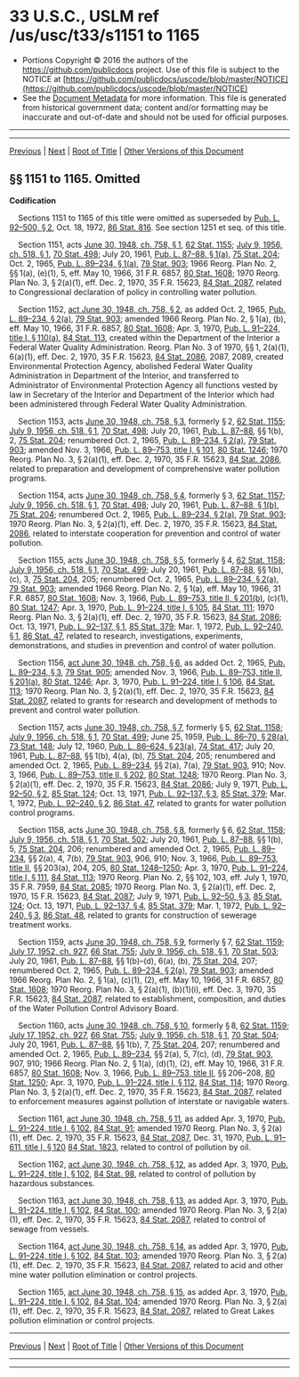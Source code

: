 ---
---

# 33 U.S.C., USLM ref /us/usc/t33/s1151 to 1165

* Portions Copyright © 2016 the authors of the https://github.com/publicdocs project.
  Use of this file is subject to the NOTICE at [https://github.com/publicdocs/uscode/blob/master/NOTICE](https://github.com/publicdocs/uscode/blob/master/NOTICE)
* See the [Document Metadata](././../../../..//README.md) for more information.
  This file is generated from historical government data; content and/or formatting may be inaccurate and out-of-date and should not be used for official purposes.

----------
----------

[Previous](./../../../..//us/usc/t33/ch23/m__us_usc_t33_ch23.md) | [Next](./../../../..//us/usc/t33/ch23/m__us_usc_t33_s1165a.md) | [Root of Title](./../../../../) | [Other Versions of this Document](https://publicdocs.github.io/go/links?ns=uslm&ref=%2Fus%2Fusc%2Ft33%2Fs1151+to+1165)

## §§ 1151 to 1165. Omitted

 __Codification__ 

    Sections 1151 to 1165 of this title were omitted as superseded by [Pub. L. 92–500, § 2][/us/pl/92/500/s2], Oct. 18, 1972, [86 Stat. 816][/us/stat/86/816]. See section 1251 et seq. of this title.

    Section 1151, acts [June 30, 1948, ch. 758, § 1][/us/act/1948-06-30/ch758/s1], [62 Stat. 1155][/us/stat/62/1155]; [July 9, 1956, ch. 518, § 1][/us/act/1956-07-09/ch518/s1], [70 Stat. 498][/us/stat/70/498]; July 20, 1961, [Pub. L. 87–88, § 1(a)][/us/pl/87/88/s1/a], [75 Stat. 204][/us/stat/75/204]; Oct. 2, 1965, [Pub. L. 89–234, § 1(a)][/us/pl/89/234/s1/a], [79 Stat. 903][/us/stat/79/903]; 1966 Reorg. Plan No. 2, §§ 1(a), (e)(1), 5, eff. May 10, 1966, 31 F.R. 6857, [80 Stat. 1608][/us/stat/80/1608]; 1970 Reorg. Plan No. 3, § 2(a)(1), eff. Dec. 2, 1970, 35 F.R. 15623, [84 Stat. 2087][/us/stat/84/2087], related to Congressional declaration of policy in controlling water pollution.

    Section 1152, [act June 30, 1948, ch. 758, § 2][/us/act/1948-06-30/ch758/s2], as added Oct. 2, 1965, [Pub. L. 89–234, § 2(a)][/us/pl/89/234/s2/a], [79 Stat. 903][/us/stat/79/903]; amended 1966 Reorg. Plan No. 2, § 1(a), (b), eff. May 10, 1966, 31 F.R. 6857, [80 Stat. 1608][/us/stat/80/1608]; Apr. 3, 1970, [Pub. L. 91–224, title I, § 110(a)][/us/pl/91/224/s110/a], [84 Stat. 113][/us/stat/84/113], created within the Department of the Interior a Federal Water Quality Administration. Reorg. Plan No. 3 of 1970, §§ 1, 2(a)(1), 6(a)(1), eff. Dec. 2, 1970, 35 F.R. 15623, [84 Stat. 2086][/us/stat/84/2086], 2087, 2089, created Environmental Protection Agency, abolished Federal Water Quality Administration in Department of the Interior, and transferred to Administrator of Environmental Protection Agency all functions vested by law in Secretary of the Interior and Department of the Interior which had been administered through Federal Water Quality Administration.

    Section 1153, acts [June 30, 1948, ch. 758, § 3][/us/act/1948-06-30/ch758/s3], formerly § 2, [62 Stat. 1155][/us/stat/62/1155]; [July 9, 1956, ch. 518, § 1][/us/act/1956-07-09/ch518/s1], [70 Stat. 498][/us/stat/70/498]; July 20, 1961, [Pub. L. 87–88][/us/pl/87/88], §§ 1(b), 2, [75 Stat. 204][/us/stat/75/204]; renumbered Oct. 2, 1965, [Pub. L. 89–234, § 2(a)][/us/pl/89/234/s2/a], [79 Stat. 903][/us/stat/79/903]; amended Nov. 3, 1966, [Pub. L. 89–753, title I, § 101][/us/pl/89/753/s101], [80 Stat. 1246][/us/stat/80/1246]; 1970 Reorg. Plan No. 3, § 2(a)(1), eff. Dec. 2, 1970, 35 F.R. 15623, [84 Stat. 2086][/us/stat/84/2086], related to preparation and development of comprehensive water pollution programs.

    Section 1154, acts [June 30, 1948, ch. 758, § 4][/us/act/1948-06-30/ch758/s4], formerly § 3, [62 Stat. 1157][/us/stat/62/1157]; [July 9, 1956, ch. 518, § 1][/us/act/1956-07-09/ch518/s1], [70 Stat. 498][/us/stat/70/498]; July 20, 1961, [Pub. L. 87–88, § 1(b)][/us/pl/87/88/s1/b], [75 Stat. 204][/us/stat/75/204]; renumbered Oct. 2, 1965, [Pub. L. 89–234, § 2(a)][/us/pl/89/234/s2/a], [79 Stat. 903][/us/stat/79/903]; 1970 Reorg. Plan No. 3, § 2(a)(1), eff. Dec. 2, 1970, 35 F.R. 15623, [84 Stat. 2086][/us/stat/84/2086], related to interstate cooperation for prevention and control of water pollution.

    Section 1155, acts [June 30, 1948, ch. 758, § 5][/us/act/1948-06-30/ch758/s5], formerly § 4, [62 Stat. 1158][/us/stat/62/1158]; [July 9, 1956, ch. 518, § 1][/us/act/1956-07-09/ch518/s1], [70 Stat. 499][/us/stat/70/499]; July 20, 1961, [Pub. L. 87–88][/us/pl/87/88], §§ 1(b), (c), 3, [75 Stat. 204][/us/stat/75/204], 205; renumbered Oct. 2, 1965, [Pub. L. 89–234, § 2(a)][/us/pl/89/234/s2/a], [79 Stat. 903][/us/stat/79/903]; amended 1966 Reorg. Plan No. 2, § 1(a), eff. May 10, 1966, 31 F.R. 6857, [80 Stat. 1608][/us/stat/80/1608]; Nov. 3, 1966, [Pub. L. 89–753, title II, § 201(b)][/us/pl/89/753/s201/b], (c)(1), [80 Stat. 1247][/us/stat/80/1247]; Apr. 3, 1970, [Pub. L. 91–224, title I, § 105][/us/pl/91/224/s105], [84 Stat. 111][/us/stat/84/111]; 1970 Reorg. Plan No. 3, § 2(a)(1), eff. Dec. 2, 1970, 35 F.R. 15623, [84 Stat. 2086][/us/stat/84/2086]; Oct. 13, 1971, [Pub. L. 92–137, § 1][/us/pl/92/137/s1], [85 Stat. 379][/us/stat/85/379]; Mar. 1, 1972, [Pub. L. 92–240, § 1][/us/pl/92/240/s1], [86 Stat. 47][/us/stat/86/47], related to research, investigations, experiments, demonstrations, and studies in prevention and control of water pollution.

    Section 1156, [act June 30, 1948, ch. 758, § 6][/us/act/1948-06-30/ch758/s6], as added Oct. 2, 1965, [Pub. L. 89–234, § 3][/us/pl/89/234/s3], [79 Stat. 905][/us/stat/79/905]; amended Nov. 3, 1966, [Pub. L. 89–753, title II, § 201(a)][/us/pl/89/753/s201/a], [80 Stat. 1246][/us/stat/80/1246]; Apr. 3, 1970, [Pub. L. 91–224, title I, § 106][/us/pl/91/224/s106], [84 Stat. 113][/us/stat/84/113]; 1970 Reorg. Plan No. 3, § 2(a)(1), eff. Dec. 2, 1970, 35 F.R. 15623, [84 Stat. 2087][/us/stat/84/2087], related to grants for research and development of methods to prevent and control water pollution.

    Section 1157, acts [June 30, 1948, ch. 758, § 7][/us/act/1948-06-30/ch758/s7], formerly § 5, [62 Stat. 1158][/us/stat/62/1158]; [July 9, 1956, ch. 518, § 1][/us/act/1956-07-09/ch518/s1], [70 Stat. 499][/us/stat/70/499]; June 25, 1959, [Pub. L. 86–70, § 28(a)][/us/pl/86/70/s28/a], [73 Stat. 148][/us/stat/73/148]; July 12, 1960, [Pub. L. 86–624, § 23(a)][/us/pl/86/624/s23/a], [74 Stat. 417][/us/stat/74/417]; July 20, 1961, [Pub. L. 87–88][/us/pl/87/88], §§ 1(b), 4(a), (b), [75 Stat. 204][/us/stat/75/204], 205; renumbered and amended Oct. 2, 1965, [Pub. L. 89–234][/us/pl/89/234], §§ 2(a), 7(a), [79 Stat. 903][/us/stat/79/903], 910; Nov. 3, 1966, [Pub. L. 89–753, title II, § 202][/us/pl/89/753/s202], [80 Stat. 1248][/us/stat/80/1248]; 1970 Reorg. Plan No. 3, § 2(a)(1), eff. Dec. 2, 1970, 35 F.R. 15623, [84 Stat. 2086][/us/stat/84/2086]; July 9, 1971, [Pub. L. 92–50, § 2][/us/pl/92/50/s2], [85 Stat. 124][/us/stat/85/124]; Oct. 13, 1971, [Pub. L. 92–137, § 3][/us/pl/92/137/s3], [85 Stat. 379][/us/stat/85/379]; Mar. 1, 1972, [Pub. L. 92–240, § 2][/us/pl/92/240/s2], [86 Stat. 47][/us/stat/86/47], related to grants for water pollution control programs.

    Section 1158, acts [June 30, 1948, ch. 758, § 8][/us/act/1948-06-30/ch758/s8], formerly § 6, [62 Stat. 1158][/us/stat/62/1158]; [July 9, 1956, ch. 518, § 1][/us/act/1956-07-09/ch518/s1], [70 Stat. 502][/us/stat/70/502]; July 20, 1961, [Pub. L. 87–88][/us/pl/87/88], §§ 1(b), 5, [75 Stat. 204][/us/stat/75/204], 206; renumbered and amended Oct. 2, 1965, [Pub. L. 89–234][/us/pl/89/234], §§ 2(a), 4, 7(b), [79 Stat. 903][/us/stat/79/903], 906, 910; Nov. 3, 1966, [Pub. L. 89–753, title II][/us/pl/89/753], §§ 203(a), 204, 205, [80 Stat. 1248–1250][/us/stat/80/1248-1250]; Apr. 3, 1970, [Pub. L. 91–224, title I, § 111][/us/pl/91/224/s111], [84 Stat. 113][/us/stat/84/113]; 1970 Reorg. Plan No. 2, §§ 102, 103, eff. July 1, 1970, 35 F.R. 7959, [84 Stat. 2085][/us/stat/84/2085]; 1970 Reorg. Plan No. 3, § 2(a)(1), eff. Dec. 2, 1970, 15 F.R. 15623, [84 Stat. 2087][/us/stat/84/2087]; July 9, 1971, [Pub. L. 92–50, § 3][/us/pl/92/50/s3], [85 Stat. 124][/us/stat/85/124]; Oct. 13, 1971, [Pub. L. 92–137, § 4][/us/pl/92/137/s4], [85 Stat. 379][/us/stat/85/379]; Mar. 1, 1972, [Pub. L. 92–240, § 3][/us/pl/92/240/s3], [86 Stat. 48][/us/stat/86/48], related to grants for construction of sewerage treatment works.

    Section 1159, acts [June 30, 1948, ch. 758, § 9][/us/act/1948-06-30/ch758/s9], formerly § 7, [62 Stat. 1159][/us/stat/62/1159]; [July 17, 1952, ch. 927][/us/act/1952-07-17/ch927], [66 Stat. 755][/us/stat/66/755]; [July 9, 1956, ch. 518, § 1][/us/act/1956-07-09/ch518/s1], [70 Stat. 503][/us/stat/70/503]; July 20, 1961, [Pub. L. 87–88][/us/pl/87/88], §§ 1(b)–(d), 6(a), (b), [75 Stat. 204][/us/stat/75/204], 207; renumbered Oct. 2, 1965, [Pub. L. 89–234, § 2(a)][/us/pl/89/234/s2/a], [79 Stat. 903][/us/stat/79/903]; amended 1966 Reorg. Plan No. 2, § 1(a), (c)(1), (2), eff. May 10, 1966, 31 F.R. 6857, [80 Stat. 1608][/us/stat/80/1608]; 1970 Reorg. Plan No. 3, § 2(a)(1), (b)(1)(i), eff. Dec. 3, 1970, 35 F.R. 15623, [84 Stat. 2087][/us/stat/84/2087], related to establishment, composition, and duties of the Water Pollution Control Advisory Board.

    Section 1160, acts [June 30, 1948, ch. 758, § 10][/us/act/1948-06-30/ch758/s10], formerly § 8, [62 Stat. 1159][/us/stat/62/1159]; [July 17, 1952, ch. 927][/us/act/1952-07-17/ch927], [66 Stat. 755][/us/stat/66/755]; [July 9, 1956, ch. 518, § 1][/us/act/1956-07-09/ch518/s1], [70 Stat. 504][/us/stat/70/504]; July 20, 1961, [Pub. L. 87–88][/us/pl/87/88], §§ 1(b), 7, [75 Stat. 204][/us/stat/75/204], 207; renumbered and amended Oct. 2, 1965, [Pub. L. 89–234][/us/pl/89/234], §§ 2(a), 5, 7(c), (d), [79 Stat. 903][/us/stat/79/903], 907, 910; 1966 Reorg. Plan No. 2, § 1(a), (d)(1), (2), eff. May 10, 1966, 31 F.R. 6857, [80 Stat. 1608][/us/stat/80/1608]; Nov. 3, 1966, [Pub. L. 89–753, title II][/us/pl/89/753], §§ 206–208, [80 Stat. 1250][/us/stat/80/1250]; Apr. 3, 1970, [Pub. L. 91–224, title I, § 112][/us/pl/91/224/s112], [84 Stat. 114][/us/stat/84/114]; 1970 Reorg. Plan No. 3, § 2(a)(1), eff. Dec. 2, 1970, 35 F.R. 15623, [84 Stat. 2087][/us/stat/84/2087], related to enforcement measures against pollution of interstate or navigable waters.

    Section 1161, [act June 30, 1948, ch. 758, § 11][/us/act/1948-06-30/ch758/s11], as added Apr. 3, 1970, [Pub. L. 91–224, title I, § 102][/us/pl/91/224/s102], [84 Stat. 91][/us/stat/84/91]; amended 1970 Reorg. Plan No. 3, § 2(a)(1), eff. Dec. 2, 1970, 35 F.R. 15623, [84 Stat. 2087][/us/stat/84/2087], Dec. 31, 1970, [Pub. L. 91–611, title I, § 120][/us/pl/91/611/s120] [84 Stat. 1823][/us/stat/84/1823], related to control of pollution by oil.

    Section 1162, [act June 30, 1948, ch. 758, § 12][/us/act/1948-06-30/ch758/s12], as added Apr. 3, 1970, [Pub. L. 91–224, title I, § 102][/us/pl/91/224/s102], [84 Stat. 98][/us/stat/84/98], related to control of pollution by hazardous substances.

    Section 1163, [act June 30, 1948, ch. 758, § 13][/us/act/1948-06-30/ch758/s13], as added Apr. 3, 1970, [Pub. L. 91–224, title I, § 102][/us/pl/91/224/s102], [84 Stat. 100][/us/stat/84/100]; amended 1970 Reorg. Plan No. 3, § 2(a)(1), eff. Dec. 2, 1970, 35 F.R. 15623, [84 Stat. 2087][/us/stat/84/2087], related to control of sewage from vessels.

    Section 1164, [act June 30, 1948, ch. 758, § 14][/us/act/1948-06-30/ch758/s14], as added Apr. 3, 1970, [Pub. L. 91–224, title I, § 102][/us/pl/91/224/s102], [84 Stat. 103][/us/stat/84/103]; amended 1970 Reorg. Plan No. 3, § 2(a)(1), eff. Dec. 2, 1970, 35 F.R. 15623, [84 Stat. 2087][/us/stat/84/2087], related to acid and other mine water pollution elimination or control projects.

    Section 1165, [act June 30, 1948, ch. 758, § 15][/us/act/1948-06-30/ch758/s15], as added Apr. 3, 1970, [Pub. L. 91–224, title I, § 102][/us/pl/91/224/s102], [84 Stat. 104][/us/stat/84/104]; amended 1970 Reorg. Plan No. 3, § 2(a)(1), eff. Dec. 2, 1970, 35 F.R. 15623, [84 Stat. 2087][/us/stat/84/2087], related to Great Lakes pollution elimination or control projects.

----------

[Previous](./../../../..//us/usc/t33/ch23/m__us_usc_t33_ch23.md) | [Next](./../../../..//us/usc/t33/ch23/m__us_usc_t33_s1165a.md) | [Root of Title](./../../../../) | [Other Versions of this Document](https://publicdocs.github.io/go/links?ns=uslm&ref=%2Fus%2Fusc%2Ft33%2Fs1151+to+1165)

----------
----------

[/us/pl/92/500/s2]: https://publicdocs.github.io/go/links?ns=uslm&ref=%2Fus%2Fpl%2F92%2F500%2Fs2
[/us/stat/86/816]: https://publicdocs.github.io/go/links?ns=uslm&ref=%2Fus%2Fstat%2F86%2F816
[/us/act/1948-06-30/ch758/s1]: https://publicdocs.github.io/go/links?ns=uslm&ref=%2Fus%2Fact%2F1948-06-30%2Fch758%2Fs1
[/us/stat/62/1155]: https://publicdocs.github.io/go/links?ns=uslm&ref=%2Fus%2Fstat%2F62%2F1155
[/us/act/1956-07-09/ch518/s1]: https://publicdocs.github.io/go/links?ns=uslm&ref=%2Fus%2Fact%2F1956-07-09%2Fch518%2Fs1
[/us/stat/70/498]: https://publicdocs.github.io/go/links?ns=uslm&ref=%2Fus%2Fstat%2F70%2F498
[/us/pl/87/88/s1/a]: https://publicdocs.github.io/go/links?ns=uslm&ref=%2Fus%2Fpl%2F87%2F88%2Fs1%2Fa
[/us/stat/75/204]: https://publicdocs.github.io/go/links?ns=uslm&ref=%2Fus%2Fstat%2F75%2F204
[/us/pl/89/234/s1/a]: https://publicdocs.github.io/go/links?ns=uslm&ref=%2Fus%2Fpl%2F89%2F234%2Fs1%2Fa
[/us/stat/79/903]: https://publicdocs.github.io/go/links?ns=uslm&ref=%2Fus%2Fstat%2F79%2F903
[/us/stat/80/1608]: https://publicdocs.github.io/go/links?ns=uslm&ref=%2Fus%2Fstat%2F80%2F1608
[/us/stat/84/2087]: https://publicdocs.github.io/go/links?ns=uslm&ref=%2Fus%2Fstat%2F84%2F2087
[/us/act/1948-06-30/ch758/s2]: https://publicdocs.github.io/go/links?ns=uslm&ref=%2Fus%2Fact%2F1948-06-30%2Fch758%2Fs2
[/us/pl/89/234/s2/a]: https://publicdocs.github.io/go/links?ns=uslm&ref=%2Fus%2Fpl%2F89%2F234%2Fs2%2Fa
[/us/stat/79/903]: https://publicdocs.github.io/go/links?ns=uslm&ref=%2Fus%2Fstat%2F79%2F903
[/us/stat/80/1608]: https://publicdocs.github.io/go/links?ns=uslm&ref=%2Fus%2Fstat%2F80%2F1608
[/us/pl/91/224/s110/a]: https://publicdocs.github.io/go/links?ns=uslm&ref=%2Fus%2Fpl%2F91%2F224%2Fs110%2Fa
[/us/stat/84/113]: https://publicdocs.github.io/go/links?ns=uslm&ref=%2Fus%2Fstat%2F84%2F113
[/us/stat/84/2086]: https://publicdocs.github.io/go/links?ns=uslm&ref=%2Fus%2Fstat%2F84%2F2086
[/us/act/1948-06-30/ch758/s3]: https://publicdocs.github.io/go/links?ns=uslm&ref=%2Fus%2Fact%2F1948-06-30%2Fch758%2Fs3
[/us/stat/62/1155]: https://publicdocs.github.io/go/links?ns=uslm&ref=%2Fus%2Fstat%2F62%2F1155
[/us/act/1956-07-09/ch518/s1]: https://publicdocs.github.io/go/links?ns=uslm&ref=%2Fus%2Fact%2F1956-07-09%2Fch518%2Fs1
[/us/stat/70/498]: https://publicdocs.github.io/go/links?ns=uslm&ref=%2Fus%2Fstat%2F70%2F498
[/us/pl/87/88]: https://publicdocs.github.io/go/links?ns=uslm&ref=%2Fus%2Fpl%2F87%2F88
[/us/stat/75/204]: https://publicdocs.github.io/go/links?ns=uslm&ref=%2Fus%2Fstat%2F75%2F204
[/us/pl/89/234/s2/a]: https://publicdocs.github.io/go/links?ns=uslm&ref=%2Fus%2Fpl%2F89%2F234%2Fs2%2Fa
[/us/stat/79/903]: https://publicdocs.github.io/go/links?ns=uslm&ref=%2Fus%2Fstat%2F79%2F903
[/us/pl/89/753/s101]: https://publicdocs.github.io/go/links?ns=uslm&ref=%2Fus%2Fpl%2F89%2F753%2Fs101
[/us/stat/80/1246]: https://publicdocs.github.io/go/links?ns=uslm&ref=%2Fus%2Fstat%2F80%2F1246
[/us/stat/84/2086]: https://publicdocs.github.io/go/links?ns=uslm&ref=%2Fus%2Fstat%2F84%2F2086
[/us/act/1948-06-30/ch758/s4]: https://publicdocs.github.io/go/links?ns=uslm&ref=%2Fus%2Fact%2F1948-06-30%2Fch758%2Fs4
[/us/stat/62/1157]: https://publicdocs.github.io/go/links?ns=uslm&ref=%2Fus%2Fstat%2F62%2F1157
[/us/act/1956-07-09/ch518/s1]: https://publicdocs.github.io/go/links?ns=uslm&ref=%2Fus%2Fact%2F1956-07-09%2Fch518%2Fs1
[/us/stat/70/498]: https://publicdocs.github.io/go/links?ns=uslm&ref=%2Fus%2Fstat%2F70%2F498
[/us/pl/87/88/s1/b]: https://publicdocs.github.io/go/links?ns=uslm&ref=%2Fus%2Fpl%2F87%2F88%2Fs1%2Fb
[/us/stat/75/204]: https://publicdocs.github.io/go/links?ns=uslm&ref=%2Fus%2Fstat%2F75%2F204
[/us/pl/89/234/s2/a]: https://publicdocs.github.io/go/links?ns=uslm&ref=%2Fus%2Fpl%2F89%2F234%2Fs2%2Fa
[/us/stat/79/903]: https://publicdocs.github.io/go/links?ns=uslm&ref=%2Fus%2Fstat%2F79%2F903
[/us/stat/84/2086]: https://publicdocs.github.io/go/links?ns=uslm&ref=%2Fus%2Fstat%2F84%2F2086
[/us/act/1948-06-30/ch758/s5]: https://publicdocs.github.io/go/links?ns=uslm&ref=%2Fus%2Fact%2F1948-06-30%2Fch758%2Fs5
[/us/stat/62/1158]: https://publicdocs.github.io/go/links?ns=uslm&ref=%2Fus%2Fstat%2F62%2F1158
[/us/act/1956-07-09/ch518/s1]: https://publicdocs.github.io/go/links?ns=uslm&ref=%2Fus%2Fact%2F1956-07-09%2Fch518%2Fs1
[/us/stat/70/499]: https://publicdocs.github.io/go/links?ns=uslm&ref=%2Fus%2Fstat%2F70%2F499
[/us/pl/87/88]: https://publicdocs.github.io/go/links?ns=uslm&ref=%2Fus%2Fpl%2F87%2F88
[/us/stat/75/204]: https://publicdocs.github.io/go/links?ns=uslm&ref=%2Fus%2Fstat%2F75%2F204
[/us/pl/89/234/s2/a]: https://publicdocs.github.io/go/links?ns=uslm&ref=%2Fus%2Fpl%2F89%2F234%2Fs2%2Fa
[/us/stat/79/903]: https://publicdocs.github.io/go/links?ns=uslm&ref=%2Fus%2Fstat%2F79%2F903
[/us/stat/80/1608]: https://publicdocs.github.io/go/links?ns=uslm&ref=%2Fus%2Fstat%2F80%2F1608
[/us/pl/89/753/s201/b]: https://publicdocs.github.io/go/links?ns=uslm&ref=%2Fus%2Fpl%2F89%2F753%2Fs201%2Fb
[/us/stat/80/1247]: https://publicdocs.github.io/go/links?ns=uslm&ref=%2Fus%2Fstat%2F80%2F1247
[/us/pl/91/224/s105]: https://publicdocs.github.io/go/links?ns=uslm&ref=%2Fus%2Fpl%2F91%2F224%2Fs105
[/us/stat/84/111]: https://publicdocs.github.io/go/links?ns=uslm&ref=%2Fus%2Fstat%2F84%2F111
[/us/stat/84/2086]: https://publicdocs.github.io/go/links?ns=uslm&ref=%2Fus%2Fstat%2F84%2F2086
[/us/pl/92/137/s1]: https://publicdocs.github.io/go/links?ns=uslm&ref=%2Fus%2Fpl%2F92%2F137%2Fs1
[/us/stat/85/379]: https://publicdocs.github.io/go/links?ns=uslm&ref=%2Fus%2Fstat%2F85%2F379
[/us/pl/92/240/s1]: https://publicdocs.github.io/go/links?ns=uslm&ref=%2Fus%2Fpl%2F92%2F240%2Fs1
[/us/stat/86/47]: https://publicdocs.github.io/go/links?ns=uslm&ref=%2Fus%2Fstat%2F86%2F47
[/us/act/1948-06-30/ch758/s6]: https://publicdocs.github.io/go/links?ns=uslm&ref=%2Fus%2Fact%2F1948-06-30%2Fch758%2Fs6
[/us/pl/89/234/s3]: https://publicdocs.github.io/go/links?ns=uslm&ref=%2Fus%2Fpl%2F89%2F234%2Fs3
[/us/stat/79/905]: https://publicdocs.github.io/go/links?ns=uslm&ref=%2Fus%2Fstat%2F79%2F905
[/us/pl/89/753/s201/a]: https://publicdocs.github.io/go/links?ns=uslm&ref=%2Fus%2Fpl%2F89%2F753%2Fs201%2Fa
[/us/stat/80/1246]: https://publicdocs.github.io/go/links?ns=uslm&ref=%2Fus%2Fstat%2F80%2F1246
[/us/pl/91/224/s106]: https://publicdocs.github.io/go/links?ns=uslm&ref=%2Fus%2Fpl%2F91%2F224%2Fs106
[/us/stat/84/113]: https://publicdocs.github.io/go/links?ns=uslm&ref=%2Fus%2Fstat%2F84%2F113
[/us/stat/84/2087]: https://publicdocs.github.io/go/links?ns=uslm&ref=%2Fus%2Fstat%2F84%2F2087
[/us/act/1948-06-30/ch758/s7]: https://publicdocs.github.io/go/links?ns=uslm&ref=%2Fus%2Fact%2F1948-06-30%2Fch758%2Fs7
[/us/stat/62/1158]: https://publicdocs.github.io/go/links?ns=uslm&ref=%2Fus%2Fstat%2F62%2F1158
[/us/act/1956-07-09/ch518/s1]: https://publicdocs.github.io/go/links?ns=uslm&ref=%2Fus%2Fact%2F1956-07-09%2Fch518%2Fs1
[/us/stat/70/499]: https://publicdocs.github.io/go/links?ns=uslm&ref=%2Fus%2Fstat%2F70%2F499
[/us/pl/86/70/s28/a]: https://publicdocs.github.io/go/links?ns=uslm&ref=%2Fus%2Fpl%2F86%2F70%2Fs28%2Fa
[/us/stat/73/148]: https://publicdocs.github.io/go/links?ns=uslm&ref=%2Fus%2Fstat%2F73%2F148
[/us/pl/86/624/s23/a]: https://publicdocs.github.io/go/links?ns=uslm&ref=%2Fus%2Fpl%2F86%2F624%2Fs23%2Fa
[/us/stat/74/417]: https://publicdocs.github.io/go/links?ns=uslm&ref=%2Fus%2Fstat%2F74%2F417
[/us/pl/87/88]: https://publicdocs.github.io/go/links?ns=uslm&ref=%2Fus%2Fpl%2F87%2F88
[/us/stat/75/204]: https://publicdocs.github.io/go/links?ns=uslm&ref=%2Fus%2Fstat%2F75%2F204
[/us/pl/89/234]: https://publicdocs.github.io/go/links?ns=uslm&ref=%2Fus%2Fpl%2F89%2F234
[/us/stat/79/903]: https://publicdocs.github.io/go/links?ns=uslm&ref=%2Fus%2Fstat%2F79%2F903
[/us/pl/89/753/s202]: https://publicdocs.github.io/go/links?ns=uslm&ref=%2Fus%2Fpl%2F89%2F753%2Fs202
[/us/stat/80/1248]: https://publicdocs.github.io/go/links?ns=uslm&ref=%2Fus%2Fstat%2F80%2F1248
[/us/stat/84/2086]: https://publicdocs.github.io/go/links?ns=uslm&ref=%2Fus%2Fstat%2F84%2F2086
[/us/pl/92/50/s2]: https://publicdocs.github.io/go/links?ns=uslm&ref=%2Fus%2Fpl%2F92%2F50%2Fs2
[/us/stat/85/124]: https://publicdocs.github.io/go/links?ns=uslm&ref=%2Fus%2Fstat%2F85%2F124
[/us/pl/92/137/s3]: https://publicdocs.github.io/go/links?ns=uslm&ref=%2Fus%2Fpl%2F92%2F137%2Fs3
[/us/stat/85/379]: https://publicdocs.github.io/go/links?ns=uslm&ref=%2Fus%2Fstat%2F85%2F379
[/us/pl/92/240/s2]: https://publicdocs.github.io/go/links?ns=uslm&ref=%2Fus%2Fpl%2F92%2F240%2Fs2
[/us/stat/86/47]: https://publicdocs.github.io/go/links?ns=uslm&ref=%2Fus%2Fstat%2F86%2F47
[/us/act/1948-06-30/ch758/s8]: https://publicdocs.github.io/go/links?ns=uslm&ref=%2Fus%2Fact%2F1948-06-30%2Fch758%2Fs8
[/us/stat/62/1158]: https://publicdocs.github.io/go/links?ns=uslm&ref=%2Fus%2Fstat%2F62%2F1158
[/us/act/1956-07-09/ch518/s1]: https://publicdocs.github.io/go/links?ns=uslm&ref=%2Fus%2Fact%2F1956-07-09%2Fch518%2Fs1
[/us/stat/70/502]: https://publicdocs.github.io/go/links?ns=uslm&ref=%2Fus%2Fstat%2F70%2F502
[/us/pl/87/88]: https://publicdocs.github.io/go/links?ns=uslm&ref=%2Fus%2Fpl%2F87%2F88
[/us/stat/75/204]: https://publicdocs.github.io/go/links?ns=uslm&ref=%2Fus%2Fstat%2F75%2F204
[/us/pl/89/234]: https://publicdocs.github.io/go/links?ns=uslm&ref=%2Fus%2Fpl%2F89%2F234
[/us/stat/79/903]: https://publicdocs.github.io/go/links?ns=uslm&ref=%2Fus%2Fstat%2F79%2F903
[/us/pl/89/753]: https://publicdocs.github.io/go/links?ns=uslm&ref=%2Fus%2Fpl%2F89%2F753
[/us/stat/80/1248-1250]: https://publicdocs.github.io/go/links?ns=uslm&ref=%2Fus%2Fstat%2F80%2F1248-1250
[/us/pl/91/224/s111]: https://publicdocs.github.io/go/links?ns=uslm&ref=%2Fus%2Fpl%2F91%2F224%2Fs111
[/us/stat/84/113]: https://publicdocs.github.io/go/links?ns=uslm&ref=%2Fus%2Fstat%2F84%2F113
[/us/stat/84/2085]: https://publicdocs.github.io/go/links?ns=uslm&ref=%2Fus%2Fstat%2F84%2F2085
[/us/stat/84/2087]: https://publicdocs.github.io/go/links?ns=uslm&ref=%2Fus%2Fstat%2F84%2F2087
[/us/pl/92/50/s3]: https://publicdocs.github.io/go/links?ns=uslm&ref=%2Fus%2Fpl%2F92%2F50%2Fs3
[/us/stat/85/124]: https://publicdocs.github.io/go/links?ns=uslm&ref=%2Fus%2Fstat%2F85%2F124
[/us/pl/92/137/s4]: https://publicdocs.github.io/go/links?ns=uslm&ref=%2Fus%2Fpl%2F92%2F137%2Fs4
[/us/stat/85/379]: https://publicdocs.github.io/go/links?ns=uslm&ref=%2Fus%2Fstat%2F85%2F379
[/us/pl/92/240/s3]: https://publicdocs.github.io/go/links?ns=uslm&ref=%2Fus%2Fpl%2F92%2F240%2Fs3
[/us/stat/86/48]: https://publicdocs.github.io/go/links?ns=uslm&ref=%2Fus%2Fstat%2F86%2F48
[/us/act/1948-06-30/ch758/s9]: https://publicdocs.github.io/go/links?ns=uslm&ref=%2Fus%2Fact%2F1948-06-30%2Fch758%2Fs9
[/us/stat/62/1159]: https://publicdocs.github.io/go/links?ns=uslm&ref=%2Fus%2Fstat%2F62%2F1159
[/us/act/1952-07-17/ch927]: https://publicdocs.github.io/go/links?ns=uslm&ref=%2Fus%2Fact%2F1952-07-17%2Fch927
[/us/stat/66/755]: https://publicdocs.github.io/go/links?ns=uslm&ref=%2Fus%2Fstat%2F66%2F755
[/us/act/1956-07-09/ch518/s1]: https://publicdocs.github.io/go/links?ns=uslm&ref=%2Fus%2Fact%2F1956-07-09%2Fch518%2Fs1
[/us/stat/70/503]: https://publicdocs.github.io/go/links?ns=uslm&ref=%2Fus%2Fstat%2F70%2F503
[/us/pl/87/88]: https://publicdocs.github.io/go/links?ns=uslm&ref=%2Fus%2Fpl%2F87%2F88
[/us/stat/75/204]: https://publicdocs.github.io/go/links?ns=uslm&ref=%2Fus%2Fstat%2F75%2F204
[/us/pl/89/234/s2/a]: https://publicdocs.github.io/go/links?ns=uslm&ref=%2Fus%2Fpl%2F89%2F234%2Fs2%2Fa
[/us/stat/79/903]: https://publicdocs.github.io/go/links?ns=uslm&ref=%2Fus%2Fstat%2F79%2F903
[/us/stat/80/1608]: https://publicdocs.github.io/go/links?ns=uslm&ref=%2Fus%2Fstat%2F80%2F1608
[/us/stat/84/2087]: https://publicdocs.github.io/go/links?ns=uslm&ref=%2Fus%2Fstat%2F84%2F2087
[/us/act/1948-06-30/ch758/s10]: https://publicdocs.github.io/go/links?ns=uslm&ref=%2Fus%2Fact%2F1948-06-30%2Fch758%2Fs10
[/us/stat/62/1159]: https://publicdocs.github.io/go/links?ns=uslm&ref=%2Fus%2Fstat%2F62%2F1159
[/us/act/1952-07-17/ch927]: https://publicdocs.github.io/go/links?ns=uslm&ref=%2Fus%2Fact%2F1952-07-17%2Fch927
[/us/stat/66/755]: https://publicdocs.github.io/go/links?ns=uslm&ref=%2Fus%2Fstat%2F66%2F755
[/us/act/1956-07-09/ch518/s1]: https://publicdocs.github.io/go/links?ns=uslm&ref=%2Fus%2Fact%2F1956-07-09%2Fch518%2Fs1
[/us/stat/70/504]: https://publicdocs.github.io/go/links?ns=uslm&ref=%2Fus%2Fstat%2F70%2F504
[/us/pl/87/88]: https://publicdocs.github.io/go/links?ns=uslm&ref=%2Fus%2Fpl%2F87%2F88
[/us/stat/75/204]: https://publicdocs.github.io/go/links?ns=uslm&ref=%2Fus%2Fstat%2F75%2F204
[/us/pl/89/234]: https://publicdocs.github.io/go/links?ns=uslm&ref=%2Fus%2Fpl%2F89%2F234
[/us/stat/79/903]: https://publicdocs.github.io/go/links?ns=uslm&ref=%2Fus%2Fstat%2F79%2F903
[/us/stat/80/1608]: https://publicdocs.github.io/go/links?ns=uslm&ref=%2Fus%2Fstat%2F80%2F1608
[/us/pl/89/753]: https://publicdocs.github.io/go/links?ns=uslm&ref=%2Fus%2Fpl%2F89%2F753
[/us/stat/80/1250]: https://publicdocs.github.io/go/links?ns=uslm&ref=%2Fus%2Fstat%2F80%2F1250
[/us/pl/91/224/s112]: https://publicdocs.github.io/go/links?ns=uslm&ref=%2Fus%2Fpl%2F91%2F224%2Fs112
[/us/stat/84/114]: https://publicdocs.github.io/go/links?ns=uslm&ref=%2Fus%2Fstat%2F84%2F114
[/us/stat/84/2087]: https://publicdocs.github.io/go/links?ns=uslm&ref=%2Fus%2Fstat%2F84%2F2087
[/us/act/1948-06-30/ch758/s11]: https://publicdocs.github.io/go/links?ns=uslm&ref=%2Fus%2Fact%2F1948-06-30%2Fch758%2Fs11
[/us/pl/91/224/s102]: https://publicdocs.github.io/go/links?ns=uslm&ref=%2Fus%2Fpl%2F91%2F224%2Fs102
[/us/stat/84/91]: https://publicdocs.github.io/go/links?ns=uslm&ref=%2Fus%2Fstat%2F84%2F91
[/us/stat/84/2087]: https://publicdocs.github.io/go/links?ns=uslm&ref=%2Fus%2Fstat%2F84%2F2087
[/us/pl/91/611/s120]: https://publicdocs.github.io/go/links?ns=uslm&ref=%2Fus%2Fpl%2F91%2F611%2Fs120
[/us/stat/84/1823]: https://publicdocs.github.io/go/links?ns=uslm&ref=%2Fus%2Fstat%2F84%2F1823
[/us/act/1948-06-30/ch758/s12]: https://publicdocs.github.io/go/links?ns=uslm&ref=%2Fus%2Fact%2F1948-06-30%2Fch758%2Fs12
[/us/pl/91/224/s102]: https://publicdocs.github.io/go/links?ns=uslm&ref=%2Fus%2Fpl%2F91%2F224%2Fs102
[/us/stat/84/98]: https://publicdocs.github.io/go/links?ns=uslm&ref=%2Fus%2Fstat%2F84%2F98
[/us/act/1948-06-30/ch758/s13]: https://publicdocs.github.io/go/links?ns=uslm&ref=%2Fus%2Fact%2F1948-06-30%2Fch758%2Fs13
[/us/pl/91/224/s102]: https://publicdocs.github.io/go/links?ns=uslm&ref=%2Fus%2Fpl%2F91%2F224%2Fs102
[/us/stat/84/100]: https://publicdocs.github.io/go/links?ns=uslm&ref=%2Fus%2Fstat%2F84%2F100
[/us/stat/84/2087]: https://publicdocs.github.io/go/links?ns=uslm&ref=%2Fus%2Fstat%2F84%2F2087
[/us/act/1948-06-30/ch758/s14]: https://publicdocs.github.io/go/links?ns=uslm&ref=%2Fus%2Fact%2F1948-06-30%2Fch758%2Fs14
[/us/pl/91/224/s102]: https://publicdocs.github.io/go/links?ns=uslm&ref=%2Fus%2Fpl%2F91%2F224%2Fs102
[/us/stat/84/103]: https://publicdocs.github.io/go/links?ns=uslm&ref=%2Fus%2Fstat%2F84%2F103
[/us/stat/84/2087]: https://publicdocs.github.io/go/links?ns=uslm&ref=%2Fus%2Fstat%2F84%2F2087
[/us/act/1948-06-30/ch758/s15]: https://publicdocs.github.io/go/links?ns=uslm&ref=%2Fus%2Fact%2F1948-06-30%2Fch758%2Fs15
[/us/pl/91/224/s102]: https://publicdocs.github.io/go/links?ns=uslm&ref=%2Fus%2Fpl%2F91%2F224%2Fs102
[/us/stat/84/104]: https://publicdocs.github.io/go/links?ns=uslm&ref=%2Fus%2Fstat%2F84%2F104
[/us/stat/84/2087]: https://publicdocs.github.io/go/links?ns=uslm&ref=%2Fus%2Fstat%2F84%2F2087


